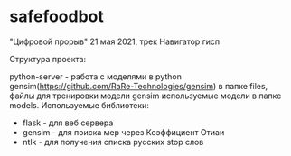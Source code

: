 # safefoodbot
"Цифровой прорыв" 21 мая 2021, трек Навигатор гисп

Структура проекта:

python-server - работа с моделями в python gensim(https://github.com/RaRe-Technologies/gensim) 
в папке files, файлы для тренировки модели gensim
используемые модели в папке models.
Используемые библиотеки:
* flask - для веб сервера
* gensim - для поиска мер через Коэффициент Отиаи
* ntlk - для получения списка русских stop слов
